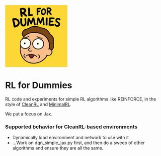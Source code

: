 <img src="icon.png" alt="icon" width="200"/>

# RL for Dummies

RL code and experiments for simple RL algorithms like REINFORCE, in the style of [CleanRL](https://docs.cleanrl.dev/) and [MinimalRL](https://github.com/seungeunrho/minimalRL).

We put a focus on Jax.

### Supported behavior for CleanRL-based environments

- Dynamically load environment and network to use with it
- ...Work on dqn_simple_jax.py first, and then do a sweep of other algorithms and ensure they are all the same.
